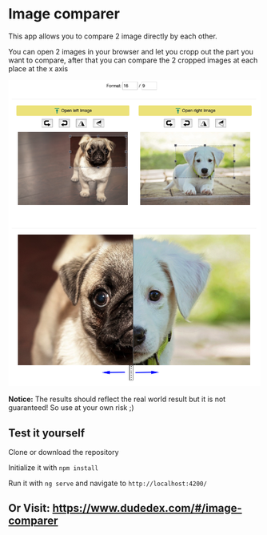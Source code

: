 # Image comparer

This app allows you to compare 2 image directly by each other.

You can open 2 images in your browser and let you cropp out the part you want to compare, 
after that you can compare the 2 cropped images at each place at the x axis
<p align="center">
  <img src="/demo/image-comparer.PNG?raw=true"/>
</p>

**Notice:** The results should reflect the real world result but it is not guaranteed! So use at your own risk ;)

## Test it yourself

Clone or download the repository

Initialize it with `npm install`

Run it with `ng serve` and navigate to `http://localhost:4200/`


## Or Visit: https://www.dudedex.com/#/image-comparer
